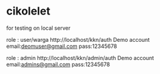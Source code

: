 # cikolelet

for testing on local server

role : user/warga
http://localhost/kkn/auth
Demo account
email:deomuser@gmail.com
pass:12345678

role : admin
http://localhost/kkn/admin/auth
Demo account
email:admins@gmail.com
pass:12345678
